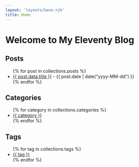 ```yaml
---
layout: 'layouts/base.njk'
title: Home
---
```


# Welcome to My Eleventy Blog

## Posts

<ul>
{% for post in collections.posts %}
  <li>
    <a href="{{ post.url }}">{{ post.data.title }}</a> - {{ post.date | date("yyyy-MM-dd") }}
  </li>
{% endfor %}
</ul>

## Categories

<ul>
{% for category in collections.categories %}
  <li><a href="/categories/{{ category | slug }}/">{{ category }}</a></li>
{% endfor %}
</ul>

## Tags

<ul>
{% for tag in collections.tags %}
  <li><a href="/tags/{{ tag | slug }}/">{{ tag }}</a></li>
{% endfor %}
</ul>
